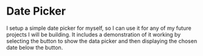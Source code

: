 # Date Picker

I setup a simple date picker for myself, so I can use it for any of my future projects I will be building. It includes a demonstration of it working by selecting the button to show the data picker and then displaying the chosen date below the button.